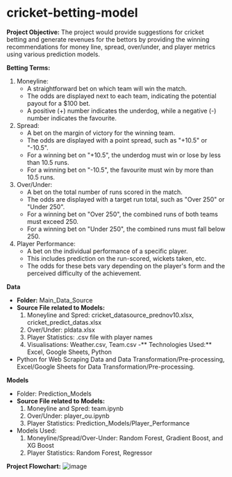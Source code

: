 # cricket-betting-model

**Project Objective:**
The project would provide suggestions for cricket betting and generate revenues for the bettors by providing the winning recommendations for money line, spread, over/under, and player metrics using various prediction models.

**Betting Terms:**
1. Moneyline:
   - A straightforward bet on which team will win the match.
   - The odds are displayed next to each team, indicating the potential payout for a $100 bet.
   - A positive (+) number indicates the underdog, while a negative (-) number indicates the favourite.
2. Spread:
   - A bet on the margin of victory for the winning team.
   - The odds are displayed with a point spread, such as "+10.5" or "-10.5".
   - For a winning bet on "+10.5", the underdog must win or lose by less than 10.5 runs.
   - For a winning bet on "-10.5", the favourite must win by more than 10.5 runs.
3. Over/Under:
   - A bet on the total number of runs scored in the match.
   - The odds are displayed with a target run total, such as "Over 250" or "Under 250".
   - For a winning bet on "Over 250", the combined runs of both teams must exceed 250.
   - For a winning bet on "Under 250", the combined runs must fall below 250.
4. Player Performance:
   - A bet on the individual performance of a specific player.
   - This includes prediction on the run-scored, wickets taken, etc.
   - The odds for these bets vary depending on the player's form and the perceived difficulty of the achievement.

**Data**
- **Folder:** Main_Data_Source
- **Source File related to Models:**
  1. Moneyline and Spred: cricket_datasource_prednov10.xlsx, cricket_predict_datas.xlsx
  2. Over/Under: pldata.xlsx
  3. Player Statistics: .csv file with player names
  4. Visualisations: Weather.csv, Team.csv
-** Technologies Used:** Excel, Google Sheets, Python
- Python for Web Scraping Data and Data Transformation/Pre-processing, Excel/Google Sheets for Data Transformation/Pre-processing.

**Models**
- Folder: Prediction_Models
- **Source File related to Models:**
  1. Moneyline and Spred: team.ipynb
  2. Over/Under: player_ou.ipynb
  3. Player Statistics: Prediction_Models/Player_Performance
- Models Used:
  1. Moneyline/Spread/Over-Under: Random Forest, Gradient Boost, and XG Boost
  2. Player Statistics: Random Forest, Regressor

**Project Flowchart:**
![image](https://github.com/snehbrews/cricket-betting-model/assets/58567775/88ebad73-b4fc-4627-bfca-4694e3404305)






